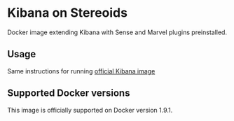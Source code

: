 # Kibana on Stereoids

Docker image extending Kibana with Sense and Marvel plugins preinstalled.

## Usage

Same instructions for running [official Kibana image](https://hub.docker.com/_/kibana/)

## Supported Docker versions

This image is officially supported on Docker version 1.9.1.
